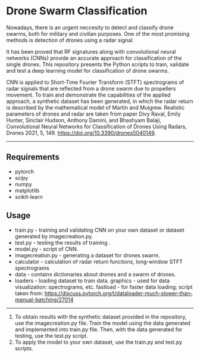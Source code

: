 # Drone Swarm Classification

Nowadays, there is an urgent neccesity to detect and classify drone swarms, both for military and civilian purposes. One of the most promising methods is detection of drones using a radar signal. 

It has been proved that RF signatures along with convolutional neural networks (CNNs) provide an accurate approach for classification of the single drones. This repository presents the Python scripts to train, validate and test a deep learning model for classification of drone swarms.

CNN is applied to Short-Time Fourier Transform (STFT) spectrograms of radar signals that are reflected from a drone swarm due to propellers movement. To train and demonstrate the capabilities of the applied approach, a synthetic dataset has been generated, in which the radar return is described by the mathematical model of Martin and Mulgrew. Realistic parameters of drones and radar are taken from paper
Divy Raval,  Emily Hunter, Sinclair Hudson,  Anthony Damini, and Bhashyam Balaji, Convolutional Neural Networks for Classification of Drones Using Radars, Drones 2021, 5, 149. https://doi.org/10.3390/drones5040149.

---

## Requirements

- pytorch
- scipy
- numpy
- matplotlib
- scikit-learn



## Usage

- train.py - training and validating CNN on your own dataset or dataset generated by imagecreation.py.
- test.py - testing the results of training .
- model.py - script of CNN.
- imagecreation.py - generating a dataset for drones swarm.
- calculator - calculation of radar return functions, long-window STFT spectrograms
- data - contains dictionaries about drones and a swarm of drones.
- loaders - loading dataset to train data.
graphics - used for data visualization: spectrograms, etc. 
fastload - for faster data loading; script taken from:
https://discuss.pytorch.org/t/dataloader-much-slower-than-manual-batching/27014

---

1. To obtain results with the synthetic dataset provided in the repository, use the imagecreation.py file. Train the model using the data generated and implemented into train.py file. Then, with the data generated for testing, use the test.py script.
2. To apply the model to your own dataset, use the train.py and test.py scripts.





